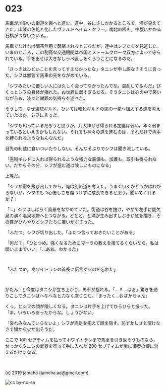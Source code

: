 

# 023

馬車が川沿いの街道を東へと進む。道中，谷にさしかかるところで，塔が見えてきた。山賊の住処と化したヴァルトヘイム・タワー。南北の塔を，中腹にかかる石橋がつないでいる。

馬車でなければ問答無用で襲撃されるところだが，連中はシフたちを見逃した。いまのところ，この割高な交通機関は帝国とストームクローク双方によって守られている。手を出せば大きなしっぺ返しをくらうことになるのだ。

「さっきはひどいことを言ってすまなかったな」タニシが申し訳なさそうに言った。シフは無言で馬車の先をながめている。

「シフみたいに優しい人には久しく会ってなかったんでな。混乱してるんだ」ぴくっとシフの身体が揺れた。お世辞に弱すぎるだろ。そうタニシは心の中で笑いながらも，淡々と謝罪の気持ちを述べた。

そうして，なぜ盗賊ギルド，ひいては暗殺ギルドの闇の一党へ加入する道を考えていたのか，シフに言った。

「シフも知っているだろうと思うが，九大神から得られる加護は弱い。年々弱まっているといえるかもしれない。それでも神々の道を進むのは，それだけで両手を縛られるようなもんなんだ」

目先の利益に食いついたりしない。そんなそぶりでシフは聞き流している。

「盗賊ギルドに入れば得られるような強力な装備も，加護も，取引も得られない。だからその分，シフが進む道は険しいものになる」

上等だ。

「シフが宿を飛び出してから，俺は別の道を考えた。うまくいくかどうかはわからないが，シフのもつ心優しさを傷つけずに成長できると思う。聞いてくれるか？」

「…」シフはしばらく風景をながめていた。街道は谷を抜け，やがて左手に間欠泉の沸く温泉地帯へとつながる。どどど，と滝が生み出すしぶきが虹を描き，その霧がひんやりとシフたちに覆いかぶさった。

「ふたつ」シフが切り出した。「ふたつ言っておきたいことがある」

「何だ？」「ひとつめ。強くなるためにマーラの教えを捨てるくらいなら，私は弱いままでいい」「…ああ。わかった」

<br>

「ふたつめ。ホワイトランの首長に伝言するのを忘れた」

<br>

がたん ! と今度はタニシが立ち上がり，馬車が揺れる。「… !! …はぁ」驚きを通りこしてタニシはへなへなと力なく座りこむ。「まったく…おばかちゃん」

くっ，とシフの顔が険しくなる。タニシは片手を上げてひらひらと振った。「ま，いろいろあったからな。しょうがない」

「哀れみなんていらないよ」シフが両足を抱えて顔を隠す。恥ずかしさと情けなさで顔から火が出そうだ。

ここで 100 セプティムを払ってホワイトランまで馬車を引き返そうものなら，せっかくタニシの武器を売って手に入れた 200 セプティムが単に御者の懐に消えるだけになる。

<br>
<br>
(c) 2019 jamcha (jamcha.aa@gmail.com).

![cc by-nc-sa](https://i.creativecommons.org/l/by-nc-sa/4.0/88x31.png)

